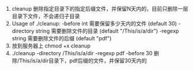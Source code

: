1. cleanup 删除指定目录下的指定后缀文件，并保留N天内的，目前只删除一层目录下文件，不会递归子目录
2. Usage of ./cleanup:
-before int
需要保留多少天内的文件 (default 30)
-directory string
需要删除文件的目录 (default "/This/is/a/dir")
-regexp string
需要删除文件的后缀 (default "pdf")
3. 放到服务器上
chmod +x cleanup
4. ./cleanup -directory /This/is/a/dir -regexp pdf -before 30
删除/This/is/a/dir目录下，pdf后缀的文件，并保留30天内的

